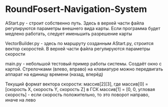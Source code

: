 # RoundFosert-Navigation-System

AStart.py - строит собственно путь. Здесь в верхей части файла регулируются параметры внешнего вида карты. Если программа будет медлено работать, следует именьшить разрешение карты

VectorBuilder.py - здесь по маршруту созданным AStart.py, строится вектор скоростей. В верхей части файла регулируются параметры скорости

main.py - небольшой тестовый пример работы системы. Создаёт окно с картой. Стрелочками (влево, вправо) на клавиатуре можно передвигать аппарат на единицу времени (назад, вперёд)

Текущий формат вектора скорости:
массив[2][3], где
массив[0] = [скорость X, скорость Y, скорость Z] в ГСК
массив[1] = [0, 0, угловая скорость] - если скорость положительно, то это поворот направо, иначе на лево
